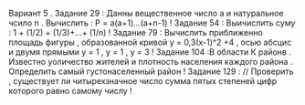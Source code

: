 Вариант 5 .
Задание 29 :  Данны вещественное число a и натуральное чсило n . Вычислить : P = a(a+1)...(a+n-1) !
Задание 54 :  Выичислить суму : 1 + (1/2) + (1/3)+...+ (1/n) !
Задание 79 :  Вычислить приближенно площадь фигуры , образованной кривой у = 0,3(x-1)^2 +4 , осью абсцис и двумя прямыми у = 1 , у = 1 , у = 3 !
Задание 104 :В области К районв . Известно уоличество жителей и плотность населения каждого района . Определить самый густонаселенный район !
Задание 129 : // Проверить , существует ли читырехзначное число сумма пятых степеней цифр которого равно самому числу !
